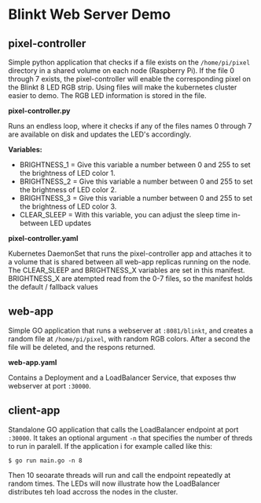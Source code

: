 # Blinkt Web Server Demo

## pixel-controller

Simple python application that checks if a file exists on the `/home/pi/pixel` directory in a shared volume on each node (Raspberry Pi). 
If the file 0 through 7 exists, the pixel-controller will enable the corresponding pixel on the Blinkt 8 LED RGB strip.
Using files will make the kubernetes cluster easier to demo.
The RGB LED information is stored in the file.

**pixel-controller.py**

Runs an endless loop, where it checks if any of the files names 0 through 7 are available on disk and updates the LED's accordingly.

**Variables:**

- BRIGHTNESS_1 = Give this variable a number between 0 and 255 to set the brightness of LED color 1.
- BRIGHTNESS_2 = Give this variable a number between 0 and 255 to set the brightness of LED color 2.
- BRIGHTNESS_3 = Give this variable a number between 0 and 255 to set the brightness of LED color 3.
- CLEAR_SLEEP = With this variable, you can adjust the sleep time in-between LED updates

**pixel-controller.yaml**

Kubernetes DaemonSet that runs the pixel-controller app and attaches it to a volume that is shared between all web-app replicas running on the node. 
The CLEAR_SLEEP and BRIGHTNESS_X variables are set in this manifest.
BRIGHTNESS_X are atempted read from the 0-7 files, so the manifest holds the default / fallback values

## web-app

Simple GO application that runs a webserver at `:8081/blinkt`, and creates a random file at `/home/pi/pixel`, with random RGB colors. 
After a second the file will be deleted, and the respons returned.

**web-app.yaml**

Contains a Deployment and a LoadBalancer Service, that exposes thw webserver at port `:30000`.

## client-app

Standalone GO application that calls the LoadBalancer endpoint at port `:30000`.
It takes an optional argument `-n` that specifies the number of threds to run in paralell.
If the application i for example called like this:

    $ go run main.go -n 8

Then 10 seoarate threads will run and call the endpoint repeatedly at random times. The LEDs will now illustrate how the LoadBalancer distributes teh load accross the nodes in the cluster.
